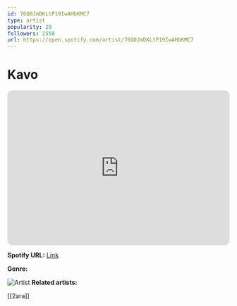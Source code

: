 ```yaml
---
id: 76Q0JmDKLtP19IwAHbKMC7
type: artist
popularity: 29
followers: 2558
url: https://open.spotify.com/artist/76Q0JmDKLtP19IwAHbKMC7
---
```

# Kavo

<iframe style="border-radius:12px" src="https://open.spotify.com/embed/artist/76Q0JmDKLtP19IwAHbKMC7" width="100%" height="352" frameBorder="0" allowfullscreen="" allow="autoplay; clipboard-write; encrypted-media; fullscreen; picture-in-picture" loading="lazy"></iframe>

**Spotify URL:** [Link](https://open.spotify.com/artist/76Q0JmDKLtP19IwAHbKMC7)

**Genre:** 

![Artist](https://i.scdn.co/image/ab6761610000e5eb61d03e25c43eea04e88c4a89)
**Related artists:**

[[2ara]]
